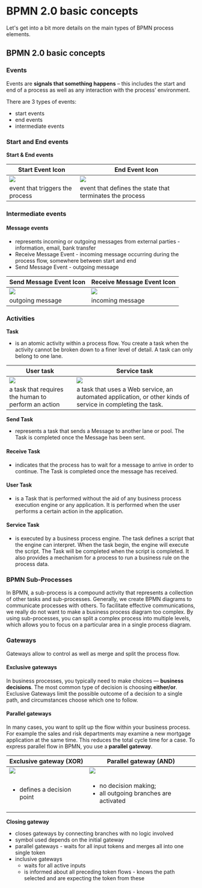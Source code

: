# BPMN 2.0 basic concepts

Let's get into a bit more details on the main types of BPMN process elements.

## BPMN 2.0 basic concepts

### Events

Events are **signals that something happens** – this includes the start and end of a process as well as any interaction with the process’ environment.

There are 3 types of events:

* start events
* end events
* intermediate events

### Start and End events

**Start & End events**

| Start Event Icon                                                                  | End Event Icon                                                                  |
| --------------------------------------------------------------------------------- | ------------------------------------------------------------------------------- |
| ![](https://s3.eu-west-1.amazonaws.com/docx.flowx.ai/2.13/event_start.png#center) | ![](https://s3.eu-west-1.amazonaws.com/docx.flowx.ai/2.13/event_end.png#center) |
| event that triggers the process                                                   | event that defines the state that terminates the process                        |

### Intermediate events

#### **Message events**

* represents incoming or outgoing messages from external parties - information, email, bank transfer
* Receive Message Event - incoming message occurring during the process flow, somewhere between start and end
* Send Message Event - outgoing message

| Send Message Event Icon                                                            | Receive Message Event Icon                                                            |
| ---------------------------------------------------------------------------------- | ------------------------------------------------------------------------------------- |
| ![](https://s3.eu-west-1.amazonaws.com/docx.flowx.ai/2.13/message_send.png#center) | ![](https://s3.eu-west-1.amazonaws.com/docx.flowx.ai/2.13/message_receive.png#center) |
| outgoing message                                                                   | incoming message                                                                      |

### Activities

**Task**

* is an atomic activity within a process flow. You create a task when the activity cannot be broken down to a finer level of detail. A task can only belong to one lane.



| User task                                                                       | Service task                                                                                                |
| ------------------------------------------------------------------------------- | ----------------------------------------------------------------------------------------------------------- |
| ![](https://s3.eu-west-1.amazonaws.com/docx.flowx.ai/2.13/user_task.png#center) | ![](https://s3.eu-west-1.amazonaws.com/docx.flowx.ai/2.13/service_task.png#center)                          |
| a task that requires the human to perform an action                             | a task that uses a Web service, an automated application, or other kinds of service in completing the task. |

**Send Task**

* represents a task that sends a Message to another lane or pool. The Task is completed once the Message has been sent.

#### Receive Task

* indicates that the process has to wait for a message to arrive in order to continue. The Task is completed once the message has received.

#### User Task

* is a Task that is performed without the aid of any business process execution engine or any application. It is performed when the user performs a certain action in the application.

#### Service Task

* is executed by a business process engine. The task defines a script that the engine can interpret. When the task begin, the engine will execute the script. The Task will be completed when the script is completed. It also provides a mechanism for a process to run a business rule on the process data.

### BPMN Sub-Processes

In BPMN, a sub-process is a compound activity that represents a collection of other tasks and sub-processes. Generally, we create BPMN diagrams to communicate processes with others. To facilitate effective communications, we really do not want to make a business process diagram too complex. By using sub-processes, you can split a complex process into multiple levels, which allows you to focus on a particular area in a single process diagram.

### Gateways

Gateways allow to control as well as merge and split the process flow.

#### Exclusive gateways

In business processes, you typically need to make choices — **business decisions**. The most common type of decision is choosing **either/or**. Exclusive Gateways limit the possible outcome of a decision to a single path, and circumstances choose which one to follow.&#x20;

#### Parallel gateways

In many cases, you want to split up the flow within your business process. For example the sales and risk departments may examine a new mortgage application at the same time. This reduces the total cycle time for a case. To express parallel flow in BPMN, you use a **parallel gateway**.

| Exclusive gateway (XOR)                                                                 | Parallel gateway (AND)                                                                 |
| --------------------------------------------------------------------------------------- | -------------------------------------------------------------------------------------- |
| ![](https://s3.eu-west-1.amazonaws.com/docx.flowx.ai/2.13/gateway_exclusive.png#center) | ![](https://s3.eu-west-1.amazonaws.com/docx.flowx.ai/2.13/gateway_parallel.png#center) |
| <ul><li>defines a decision point</li></ul>                                              | <ul><li>no decision making; </li><li>all outgoing branches are activated</li></ul>     |

**Closing gateway**

* closes gateways by connecting branches with no logic involved
* symbol used depends on the initial gateway
* parallel gateways - waits for all input tokens and merges all into one single token
* inclusive gateways
  * waits for all active inputs
  * is informed about all preceding token flows - knows the path selected and are expecting the token from these